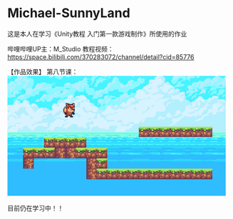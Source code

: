 # Michael-SunnyLand
这是本人在学习《Unity教程 入门第一款游戏制作》所使用的作业

哔哩哔哩UP主：M_Studio
教程视频：https://space.bilibili.com/370283072/channel/detail?cid=85776

【作品效果】
第八节课：
![Image text](https://raw.githubusercontent.com/Jourmey/Michael-SunnyLand/master/%E6%BC%94%E7%A4%BA%E5%9B%BE%E7%89%87/%E6%BC%94%E7%A4%BA%E5%9B%BE%E7%89%871-%E7%AC%AC8%E8%8A%82%E8%AF%BE%E7%A8%8B%E6%95%88%E6%9E%9C.png)


目前仍在学习中！！
